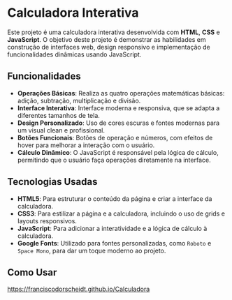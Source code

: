 # Calculadora Interativa

Este projeto é uma calculadora interativa desenvolvida com **HTML**, **CSS** e **JavaScript**. O objetivo deste projeto é demonstrar as habilidades em construção de interfaces web, design responsivo e implementação de funcionalidades dinâmicas usando JavaScript.

## Funcionalidades

- **Operações Básicas**: Realiza as quatro operações matemáticas básicas: adição, subtração, multiplicação e divisão.
- **Interface Interativa**: Interface moderna e responsiva, que se adapta a diferentes tamanhos de tela.
- **Design Personalizado**: Uso de cores escuras e fontes modernas para um visual clean e profissional.
- **Botões Funcionais**: Botões de operação e números, com efeitos de hover para melhorar a interação com o usuário.
- **Cálculo Dinâmico**: O JavaScript é responsável pela lógica de cálculo, permitindo que o usuário faça operações diretamente na interface.

## Tecnologias Usadas

- **HTML5**: Para estruturar o conteúdo da página e criar a interface da calculadora.
- **CSS3**: Para estilizar a página e a calculadora, incluindo o uso de grids e layouts responsivos.
- **JavaScript**: Para adicionar a interatividade e a lógica de cálculo à calculadora.
- **Google Fonts**: Utilizado para fontes personalizadas, como `Roboto` e `Space Mono`, para dar um toque moderno ao projeto.

## Como Usar

https://franciscodorscheidt.github.io/Calculadora
